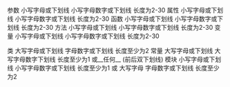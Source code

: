 参数	小写字母或下划线 小写字母数字或下划线 长度为2-30
属性	小写字母或下划线 小写字母数字或下划线 长度为2-30
函数	小写字母或下划线 小写字母数字或下划线 长度为2-30
方法	小写字母或下划线 小写字母数字或下划线 长度为2-30
变量	小写字母或下划线 小写字母数字或下划线 长度为2-30

类		大写字母或下划线 字母数字或下划线 长度至少为2
常量	大写字母或下划线 大写字母数字下划线 长度至少为1 或\_\_任何\_\_ (前后双下划线)
模块	小写字母或下划线 小写字母数字或下划线 长度至少为1 或 大写字母 字母数字或下划线 长度至少为2

